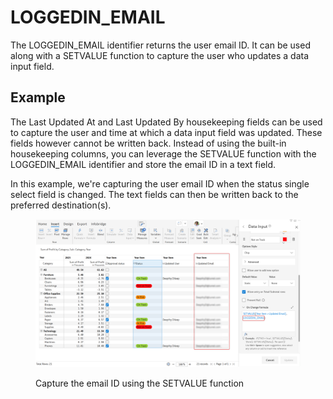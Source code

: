 # LOGGEDIN\_EMAIL

The LOGGEDIN\_EMAIL  identifier returns the user email ID. It can be used along with a SETVALUE function to capture the user who updates a data input field.&#x20;

## Example

The Last Updated At and Last Updated By housekeeping fields can be used to capture the user and time at which a data input field was updated. These fields however cannot be written back. Instead of using the built-in housekeeping columns, you can leverage the SETVALUE function with the LOGGEDIN\_EMAIL  identifier and store the email ID in a text field.

In this example, we're capturing the user email ID when the status single select field is changed. The text fields can then be written back to the preferred destination(s).

<figure><img src="../../.gitbook/assets/image (1359).png" alt=""><figcaption><p>Capture the email ID using the SETVALUE function</p></figcaption></figure>
